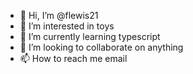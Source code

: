- 👋 Hi, I’m @flewis21
- 👀 I’m interested in toys
- 🌱 I’m currently learning typescript
- 💞️ I’m looking to collaborate on anything
- 📫 How to reach me email

<!---
flewis21/flewis21 is a ✨ special ✨ repository because its `README.md` (this file) appears on your GitHub profile.
You can click the Preview link to take a look at your changes.
--->
